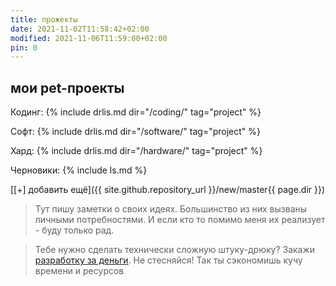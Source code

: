 ```yaml
---
title: прожекты
date: 2021-11-02T11:58:42+02:00
modified: 2021-11-06T11:59:00+02:00
pin: 0
---
```


## мои pet-проекты

Кодинг: 
{% include drlis.md dir="/coding/" tag="project" %}

Софт: 
{% include drlis.md dir="/software/" tag="project" %}

Хард: 
{% include drlis.md dir="/hardware/" tag="project" %}

Черновики: 
{% include ls.md %}

[[+] добавить ещё]({{ site.github.repository_url }}/new/master{{ page.dir }})

> Тут пишу заметки о своих идеях. 
> Большинство из них вызваны личными потребностями. 
> И если кто то помимо меня их реализует - буду только рад.

> Тебе нужно сделать технически сложную штуку-дрюку? 
> Закажи [разработку за деньги](../about.md). Не стесняйся! Так ты сэкономишь кучу времени и ресурсов



